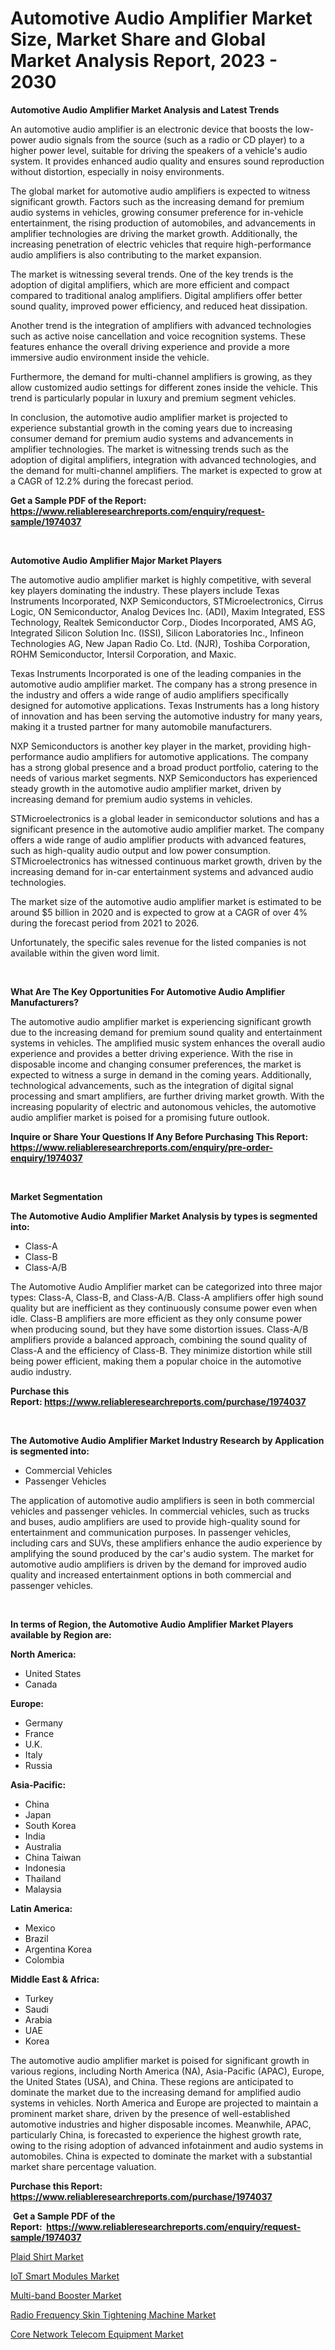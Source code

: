 <p><h1>Automotive Audio Amplifier Market Size, Market Share and Global Market Analysis Report, 2023 - 2030</h1></p><p><strong>Automotive Audio Amplifier Market Analysis and Latest Trends</strong></p>
<p><p>An automotive audio amplifier is an electronic device that boosts the low-power audio signals from the source (such as a radio or CD player) to a higher power level, suitable for driving the speakers of a vehicle's audio system. It provides enhanced audio quality and ensures sound reproduction without distortion, especially in noisy environments.</p><p>The global market for automotive audio amplifiers is expected to witness significant growth. Factors such as the increasing demand for premium audio systems in vehicles, growing consumer preference for in-vehicle entertainment, the rising production of automobiles, and advancements in amplifier technologies are driving the market growth. Additionally, the increasing penetration of electric vehicles that require high-performance audio amplifiers is also contributing to the market expansion.</p><p>The market is witnessing several trends. One of the key trends is the adoption of digital amplifiers, which are more efficient and compact compared to traditional analog amplifiers. Digital amplifiers offer better sound quality, improved power efficiency, and reduced heat dissipation.</p><p>Another trend is the integration of amplifiers with advanced technologies such as active noise cancellation and voice recognition systems. These features enhance the overall driving experience and provide a more immersive audio environment inside the vehicle.</p><p>Furthermore, the demand for multi-channel amplifiers is growing, as they allow customized audio settings for different zones inside the vehicle. This trend is particularly popular in luxury and premium segment vehicles.</p><p>In conclusion, the automotive audio amplifier market is projected to experience substantial growth in the coming years due to increasing consumer demand for premium audio systems and advancements in amplifier technologies. The market is witnessing trends such as the adoption of digital amplifiers, integration with advanced technologies, and the demand for multi-channel amplifiers. The market is expected to grow at a CAGR of 12.2% during the forecast period.</p></p>
<p><strong>Get a Sample PDF of the Report:&nbsp; <a href="https://www.reliableresearchreports.com/enquiry/request-sample/1974037">https://www.reliableresearchreports.com/enquiry/request-sample/1974037</a></strong></p>
<p>&nbsp;</p>
<p><strong>Automotive Audio Amplifier Major Market Players</strong></p>
<p><p>The automotive audio amplifier market is highly competitive, with several key players dominating the industry. These players include Texas Instruments Incorporated, NXP Semiconductors, STMicroelectronics, Cirrus Logic, ON Semiconductor, Analog Devices Inc. (ADI), Maxim Integrated, ESS Technology, Realtek Semiconductor Corp., Diodes Incorporated, AMS AG, Integrated Silicon Solution Inc. (ISSI), Silicon Laboratories Inc., Infineon Technologies AG, New Japan Radio Co. Ltd. (NJR), Toshiba Corporation, ROHM Semiconductor, Intersil Corporation, and Maxic.</p><p>Texas Instruments Incorporated is one of the leading companies in the automotive audio amplifier market. The company has a strong presence in the industry and offers a wide range of audio amplifiers specifically designed for automotive applications. Texas Instruments has a long history of innovation and has been serving the automotive industry for many years, making it a trusted partner for many automobile manufacturers.</p><p>NXP Semiconductors is another key player in the market, providing high-performance audio amplifiers for automotive applications. The company has a strong global presence and a broad product portfolio, catering to the needs of various market segments. NXP Semiconductors has experienced steady growth in the automotive audio amplifier market, driven by increasing demand for premium audio systems in vehicles.</p><p>STMicroelectronics is a global leader in semiconductor solutions and has a significant presence in the automotive audio amplifier market. The company offers a wide range of audio amplifier products with advanced features, such as high-quality audio output and low power consumption. STMicroelectronics has witnessed continuous market growth, driven by the increasing demand for in-car entertainment systems and advanced audio technologies.</p><p>The market size of the automotive audio amplifier market is estimated to be around $5 billion in 2020 and is expected to grow at a CAGR of over 4% during the forecast period from 2021 to 2026. </p><p>Unfortunately, the specific sales revenue for the listed companies is not available within the given word limit.</p></p>
<p>&nbsp;</p>
<p><strong>What Are The Key Opportunities For Automotive Audio Amplifier Manufacturers?</strong></p>
<p><p>The automotive audio amplifier market is experiencing significant growth due to the increasing demand for premium sound quality and entertainment systems in vehicles. The amplified music system enhances the overall audio experience and provides a better driving experience. With the rise in disposable income and changing consumer preferences, the market is expected to witness a surge in demand in the coming years. Additionally, technological advancements, such as the integration of digital signal processing and smart amplifiers, are further driving market growth. With the increasing popularity of electric and autonomous vehicles, the automotive audio amplifier market is poised for a promising future outlook.</p></p>
<p><strong>Inquire or Share Your Questions If Any Before Purchasing This Report: <a href="https://www.reliableresearchreports.com/enquiry/pre-order-enquiry/1974037">https://www.reliableresearchreports.com/enquiry/pre-order-enquiry/1974037</a></strong></p>
<p>&nbsp;</p>
<p><strong>Market Segmentation</strong></p>
<p><strong>The Automotive Audio Amplifier Market Analysis by types is segmented into:</strong></p>
<p><ul><li>Class-A</li><li>Class-B</li><li>Class-A/B</li></ul></p>
<p><p>The Automotive Audio Amplifier market can be categorized into three major types: Class-A, Class-B, and Class-A/B. Class-A amplifiers offer high sound quality but are inefficient as they continuously consume power even when idle. Class-B amplifiers are more efficient as they only consume power when producing sound, but they have some distortion issues. Class-A/B amplifiers provide a balanced approach, combining the sound quality of Class-A and the efficiency of Class-B. They minimize distortion while still being power efficient, making them a popular choice in the automotive audio industry.</p></p>
<p><strong>Purchase this Report:&nbsp;<a href="https://www.reliableresearchreports.com/purchase/1974037">https://www.reliableresearchreports.com/purchase/1974037</a></strong></p>
<p>&nbsp;</p>
<p><strong>The Automotive Audio Amplifier Market Industry Research by Application is segmented into:</strong></p>
<p><ul><li>Commercial Vehicles</li><li>Passenger Vehicles</li></ul></p>
<p><p>The application of automotive audio amplifiers is seen in both commercial vehicles and passenger vehicles. In commercial vehicles, such as trucks and buses, audio amplifiers are used to provide high-quality sound for entertainment and communication purposes. In passenger vehicles, including cars and SUVs, these amplifiers enhance the audio experience by amplifying the sound produced by the car's audio system. The market for automotive audio amplifiers is driven by the demand for improved audio quality and increased entertainment options in both commercial and passenger vehicles.</p></p>
<p>&nbsp;</p>
<p><strong>In terms of Region, the Automotive Audio Amplifier Market Players available by Region are:</strong></p>
<p>
    <p> <strong> North America: </strong>
        <ul>
            <li>United States</li>
            <li>Canada</li>
        </ul>
        </p> 
    <p> <strong> Europe: </strong>
        <ul>
            <li>Germany</li>
            <li>France</li>
            <li>U.K.</li>
            <li>Italy</li>
            <li>Russia</li>
        </ul>
        </p> 
    <p> <strong> Asia-Pacific: </strong>
        <ul>
            <li>China</li>
            <li>Japan</li>
            <li>South Korea</li>
            <li>India</li>
            <li>Australia</li>
            <li>China Taiwan</li>
            <li>Indonesia</li>
            <li>Thailand</li>
            <li>Malaysia</li>
        </ul>
        </p> 
    <p> <strong> Latin America: </strong>
        <ul>
            <li>Mexico</li>
            <li>Brazil</li>
            <li>Argentina Korea</li>
            <li>Colombia</li>
        </ul>
        </p> 
    <p> <strong> Middle East & Africa: </strong>
        <ul>
            <li>Turkey</li>
            <li>Saudi</li>
            <li>Arabia</li>
            <li>UAE</li>
            <li>Korea</li>
        </ul>
    </p>
    </p>
<p><p>The automotive audio amplifier market is poised for significant growth in various regions, including North America (NA), Asia-Pacific (APAC), Europe, the United States (USA), and China. These regions are anticipated to dominate the market due to the increasing demand for amplified audio systems in vehicles. North America and Europe are projected to maintain a prominent market share, driven by the presence of well-established automotive industries and higher disposable incomes. Meanwhile, APAC, particularly China, is forecasted to experience the highest growth rate, owing to the rising adoption of advanced infotainment and audio systems in automobiles. China is expected to dominate the market with a substantial market share percentage valuation.</p></p>
<p><strong>Purchase this Report: <a href="https://www.reliableresearchreports.com/purchase/1974037">https://www.reliableresearchreports.com/purchase/1974037</a></strong></p>
<p>&nbsp;<strong>Get a Sample PDF of the Report:&nbsp;&nbsp;<a href="https://www.reliableresearchreports.com/enquiry/request-sample/1974037">https://www.reliableresearchreports.com/enquiry/request-sample/1974037</a></strong></p>
<p><strong></strong></p>
<p><p><a href="https://medium.com/@anilaxhafa2022/plaid-shirt-market-outlook-industry-overview-and-forecast-2023-to-2030-115f15d02e29">Plaid Shirt Market</a></p><p><a href="https://www.linkedin.com/pulse/iot-smart-modules-market-size-growth-forecast-from-2023-kfplc/">IoT Smart Modules Market</a></p><p><a href="https://www.linkedin.com/pulse/decoding-multi-band-booster-market-deep-dive-latest-trends-2cdbc/">Multi-band Booster Market</a></p><p><a href="https://medium.com/@sarademiri71/radio-frequency-skin-tightening-machine-market-comprehensive-assessment-by-type-application-and-7455ea63b5a9">Radio Frequency Skin Tightening Machine Market</a></p><p><a href="https://www.linkedin.com/pulse/core-network-telecom-equipment-market-share-amp-new-trends-tvjyc/">Core Network Telecom Equipment Market</a></p></p>